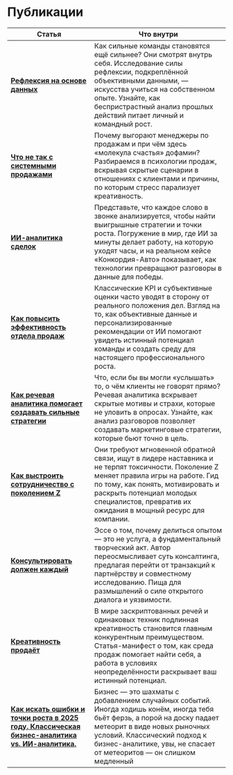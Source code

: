 # Публикации

| Статья                                                                                                                                                    | Что внутри                                                                                                                                                                                                                                                                                |
| --------------------------------------------------------------------------------------------------------------------------------------------------------- | ----------------------------------------------------------------------------------------------------------------------------------------------------------------------------------------------------------------------------------------------------------------------------------------- |
| [**Рефлексия на основе данных**](/journal/articles/refleksiya-na-osnove-dannykh-osnovnoi-resurs-k-razvitiyu-komandy)                                      | Как сильные команды становятся ещё сильнее? Они смотрят внутрь себя. Исследование силы рефлексии, подкреплённой объективными данными, — искусства учиться на собственном опыте. Узнайте, как беспристрастный анализ прошлых действий питает личный и командный рост.                      |
| [**Что не так с системными продажами**](/journal/articles/chto-ne-tak-s-sistemnymi-prodazhami)                                                            | Почему выгорают менеджеры по продажам и при чём здесь «молекула счастья» дофамин? Разбираемся в психологии продаж, вскрывая скрытые сценарии в отношениях с клиентами и причины, по которым стресс парализует креативность.                                                               |
| [**ИИ-аналитика сделок**](/journal/articles/ii-analitika-sdelok-kak-tekhnologii-povyshayut-effektivnost-prodazh)                                          | Представьте, что каждое слово в звонке анализируется, чтобы найти выигрышные стратегии и точки роста. Погружение в мир, где ИИ за минуты делает работу, на которую уходят часы, и на реальном кейсе «Конкордия-Авто» показывает, как технологии превращают разговоры в данные для победы. |
| [**Как повысить эффективность отдела продаж**](/journal/articles/kak-povysit-effektivnost-otdela-prodazh-sovremennye-podkhody-i-instrumenty)              | Классические KPI и субъективные оценки часто уводят в сторону от реального положения дел. Взгляд на то, как объективные данные и персонализированные рекомендации от ИИ помогают увидеть истинный потенциал команды и создать среду для настоящего профессионального роста.               |
| [**Как речевая аналитика помогает создавать сильные стратегии**](/journal/articles/kak-rechevaya-analitika-na-baze-ii-pomogaet-sozdavat-silnye-strategii) | Что, если бы вы могли «услышать» то, о чём клиенты не говорят прямо? Речевая аналитика вскрывает скрытые мотивы и страхи, которые не уловить в опросах. Узнайте, как анализ разговоров позволяет создавать маркетинговые стратегии, которые бьют точно в цель.                            |
| [**Как выстроить сотрудничество с поколением Z**](/journal/articles/kak-vystroit-effektivnoe-sotrudnichestvo-s-pokoleniem-z)                              | Они требуют мгновенной обратной связи, ищут в лидере наставника и не терпят токсичности. Поколение Z меняет правила игры на работе. Гид по тому, как понять, мотивировать и раскрыть потенциал молодых специалистов, превратив их ожидания в мощный ресурс для компании.                  |
| [**Консультировать должен каждый**](/journal/articles/konsultirovat-dolzhen-kazhdyi)                                                                      | Эссе о том, почему делиться опытом — это не услуга, а фундаментальный творческий акт. Автор переосмысливает суть консалтинга, предлагая перейти от транзакций к партнёрству и совместному исследованию. Пища для размышлений о силе открытого диалога и уязвимости.                       |
| [**Креативность продаёт**](/journal/articles/kreativnost-prodayot)                                                                                        | В мире заскриптованных речей и одинаковых техник подлинная креативность становится главным конкурентным преимуществом. Статья-манифест о том, как среда продаж помогает найти себя, а работа в условиях неопределённости раскрывает ваш истинный потенциал.                               |
| [**Как искать ошибки и точки роста в 2025 году. Классическая бизнес-аналитика vs. ИИ-аналитика.**](/journal/articles/ai-business-analytics-2025)          | Бизнес — это шахматы с добавлением случайных событий. Иногда ходишь конём, иногда тебя бьёт ферзь, а порой на доску падает метеорит в виде новых рыночных условий. Классический подход к бизнес-аналитике, увы, не спасает от метеоритов — он слишком медленный                           |
